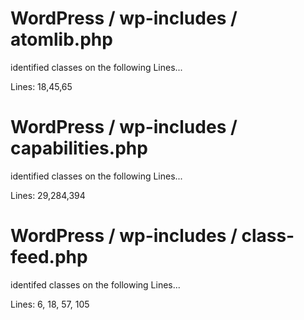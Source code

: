 WordPress / wp-includes / atomlib.php 
=====================================

identified classes on the following Lines...

Lines: 18,45,65


WordPress / wp-includes / capabilities.php
==========================================

identified classes on the following Lines...

Lines: 29,284,394


WordPress / wp-includes / class-feed.php
========================================

identifed classes on the following Lines...

Lines: 6, 18, 57, 105





